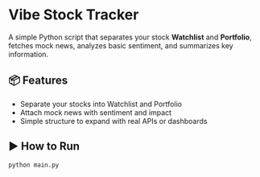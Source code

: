 # Vibe Stock Tracker

A simple Python script that separates your stock **Watchlist** and **Portfolio**, fetches mock news, analyzes basic sentiment, and summarizes key information.

## 📦 Features

- Separate your stocks into Watchlist and Portfolio
- Attach mock news with sentiment and impact
- Simple structure to expand with real APIs or dashboards

## ▶️ How to Run

```bash
python main.py
